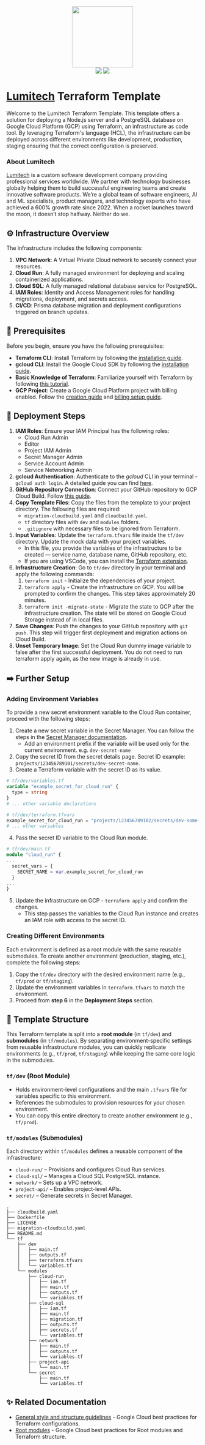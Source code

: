 <div align="center">
 <img height="160" src="https://github.com/user-attachments/assets/2ab91ccf-ce8e-4f2e-94a8-347e53746e5b" />
<div>
 <img src="https://img.shields.io/github/license/lumitech-co/lumitech-terraform-template?style=flat" />
 <img src="https://img.shields.io/badge/maintenance-active-blue?style=flat" />
</div>
</div>

# [Lumitech](https://lumitech.co/) Terraform Template 
Welcome to the Lumitech Terraform Template. This template offers a solution for deploying a Node.js server and a PostgreSQL database on Google Cloud Platform (GCP) using Terraform, an infrastructure as code tool. By leveraging Terraform's language (HCL), the infrastructure can be deployed across different environments like development, production, staging ensuring that the correct configuration is preserved.

### About Lumitech
[Lumitech](https://lumitech.co/) is a custom software development company providing professional services worldwide. We partner with technology businesses globally helping them to build successful engineering teams and create innovative software products. We’re a global team of software engineers, AI and ML specialists, product managers, and technology experts who have achieved a 600% growth rate since 2022. When a rocket launches toward the moon, it doesn’t stop halfway. Neither do we.

## ⚙ Infrastructure Overview

The infrastructure includes the following components:

1. **VPC Network**: A Virtual Private Cloud network to securely connect your resources.
2. **Cloud Run**: A fully managed environment for deploying and scaling containerized applications.
3. **Cloud SQL**: A fully managed relational database service for PostgreSQL.
4. **IAM Roles**: Identity and Access Management roles for handling migrations, deployment, and secrets access.
5. **CI/CD**: Prisma database migration and deployment configurations triggered on branch updates.

## 📝 Prerequisites

Before you begin, ensure you have the following prerequisites:

- **Terraform CLI**: Install Terraform by following the [installation guide](https://developer.hashicorp.com/terraform/install).
- **gcloud CLI**: Install the Google Cloud SDK by following the [installation guide](https://cloud.google.com/sdk/docs/install).
- **Basic Knowledge of Terraform**: Familiarize yourself with Terraform by following [this tutorial](https://developer.hashicorp.com/terraform/tutorials/docker-get-started).
- **GCP Project**: Create a Google Cloud Platform project with billing enabled. Follow the [creation guide](https://developers.google.com/workspace/guides/create-project#project) and [billing setup guide](https://developers.google.com/workspace/guides/create-project#billing).

## 🚀 Deployment Steps

1. **IAM Roles**: Ensure your IAM Principal has the following roles:
    - Cloud Run Admin
    - Editor
    - Project IAM Admin
    - Secret Manager Admin
    - Service Account Admin
    - Service Networking Admin
2. **gcloud Authentication**: Authenticate to the _gcloud_ CLI in your terminal - `gcloud auth login`. A detailed guide you can find [here](https://cloud.google.com/docs/authentication/gcloud#local).
3. **GitHub Repository Connection**: Connect your GitHub repository to GCP Cloud Build. Follow [this guide](https://cloud.google.com/build/docs/automating-builds/github/connect-repo-github?generation=1st-gen#connecting_a_github_repository).
4. **Copy Template Files**:  Copy the files from the template to your project directory. The following files are required:
    - `migration-cloudbuild.yaml` and `cloudbuild.yaml`.
    - `tf` directory files with `dev` and `modules` folders.
    - `.gitignore` with necessary files to be ignored from Terraform.
5. **Input Variables**: Update the `terraform.tfvars` file inside the `tf/dev` directory. Update the mock data with your project variables.
    - In this file, you provide the variables of the infrastructure to be created — service name, database name, GitHub repository, etc.
    - If you are using VSCode, you can install the [Terraform extension](https://marketplace.visualstudio.com/items?itemName=HashiCorp.terraform). 
6. **Infrastructure Creation**: Go to `tf/dev` directory in your terminal and apply the following commands:
    1. `terraform init` - Initialize the dependencies of your project.
    2. `terraform apply` - Create the infrastructure on GCP. You will be prompted to confirm the changes. This step takes approximately 20 minutes.
    3. `terraform init -migrate-state` - Migrate the state to GCP after the infrastructure creation. The state will be stored on Google Cloud Storage instead of in local files.
7. **Save Changes**: Push the changes to your GitHub repository with `git push`. This step will trigger first deployment and migration actions on Cloud Build.
8. **Unset Temporary Image**: Set the Cloud Run dummy image variable to false after the first successful deployment. You do not need to run terraform apply again, as the new image is already in use.

## ➡️ Further Setup
### Adding Environment Variables
To provide a new secret environment variable to the Cloud Run container, proceed with the following steps:
1. Create a new secret variable in the Secret Manager. You can follow the steps in the [Secret Manager documentation](https://cloud.google.com/secret-manager/docs/creating-and-accessing-secrets#create-a-secret).
    - Add an environment prefix if the variable will be used only for the current environment. e.g. `dev-secret-name`
2. Copy the secret ID from the secret details page. Secret ID example: `projects/123456789101/secrets/dev-secret-name`.
3. Create a Terraform variable with the secret ID as its value.
```terraform
# tf/dev/variables.tf
variable "example_secret_for_cloud_run" {
  type = string
}
# ... other variable declarations
```
```terraform
# tf/dev/terraform.tfvars
example_secret_for_cloud_run = "projects/123456789102/secrets/dev-some-secret"
# ... other variables
```
4. Pass the secret ID variable to the Cloud Run module.
```terraform
# tf/dev/main.tf
module "cloud_run" {
...
  secret_vars = {
    SECRET_NAME = var.example_secret_for_cloud_run
  }
...
}
```
5. Update the infrastructure on GCP - `terraform apply` and confirm the changes.
    - This step passes the variables to the Cloud Run instance and creates an IAM role with access to the secret ID.

### Creating Different Environments
Each environment is defined as a root module with the same reusable submodules.
To create another environment (production, staging, etc.), complete the following steps:
1. Copy the `tf/dev` directory with the desired environment name (e.g., `tf/prod` or `tf/staging`).
2. Update the environment variables in `terraform.tfvars` to match the environment.
3. Proceed from **step 6** in the **Deployment Steps** section.


## 📂 Template Structure

This Terraform template is split into a **root module** (in `tf/dev`) and **submodules** (in `tf/modules`). By separating environment-specific settings from reusable infrastructure modules, you can quickly replicate environments (e.g., `tf/prod`, `tf/staging`) while keeping the same core logic in the submodules.

### `tf/dev` (Root Module)

- Holds environment-level configurations and the main `.tfvars` file for variables specific to this environment.
- References the submodules to provision resources for your chosen environment.
- You can copy this entire directory to create another environment (e.g., `tf/prod`).

### `tf/modules` (Submodules)

Each directory within `tf/modules` defines a reusable component of the infrastructure:

- `cloud-run/` – Provisions and configures Cloud Run services.  
- `cloud-sql/` – Manages a Cloud SQL PostgreSQL instance.  
- `network/` – Sets up a VPC network.  
- `project-api/` – Enables project-level APIs.
- `secret/` – Generate secrets in Secret Manager.

```
.
├── cloudbuild.yaml
├── Dockerfile
├── LICENSE
├── migration-cloudbuild.yaml
├── README.md
└── tf
    ├── dev
    │   ├── main.tf
    │   ├── outputs.tf
    │   ├── terraform.tfvars
    │   └── variables.tf
    └── modules
        ├── cloud-run
        │   ├── iam.tf
        │   ├── main.tf
        │   ├── outputs.tf
        │   └── variables.tf
        ├── cloud-sql
        │   ├── iam.tf
        │   ├── main.tf
        │   ├── migration.tf
        │   ├── outputs.tf
        │   ├── secrets.tf
        │   └── variables.tf
        ├── network
        │   ├── main.tf
        │   ├── outputs.tf
        │   └── variables.tf
        ├── project-api
        │   └── main.tf
        └── secret
            ├── main.tf
            └── variables.tf

```

## ✨ Related Documentation
- [General style and structure guidelines](https://cloud.google.com/docs/terraform/best-practices/general-style-structure) - Google Cloud best practices for Terraform configurations.
- [Root modules](https://cloud.google.com/docs/terraform/best-practices/root-modules) - Google Cloud best practices for Root modules and Terraform structure.
